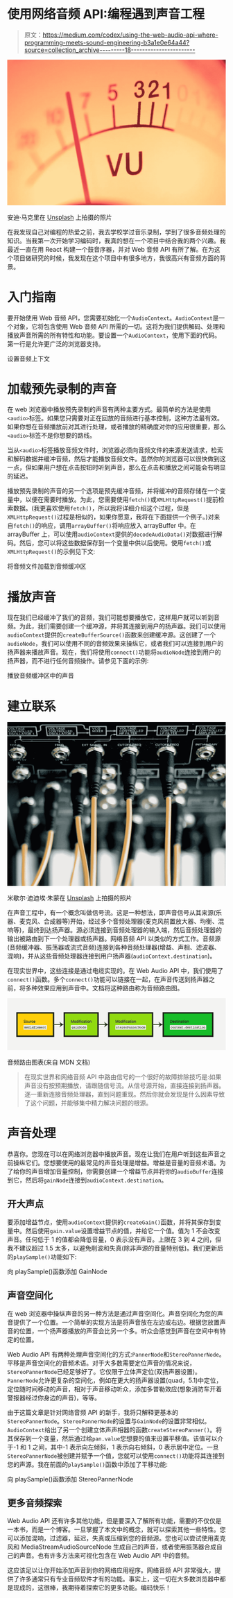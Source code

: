 # 使用网络音频 API:编程遇到声音工程

> 原文：<https://medium.com/codex/using-the-web-audio-api-where-programming-meets-sound-engineering-b3a1e0e64a44?source=collection_archive---------18----------------------->

![](img/a583c6bf608face7e5bcbf023b8dd045.png)

安迪·马克里在 [Unsplash](https://unsplash.com/s/photos/audio?utm_source=unsplash&utm_medium=referral&utm_content=creditCopyText) 上拍摄的照片

在我发现自己对编程的热爱之前，我去学校学过音乐录制，学到了很多音频处理的知识。当我第一次开始学习编码时，我真的想在一个项目中结合我的两个兴趣。我最近一直在用 React 构建一个鼓音序器，并对 Web 音频 API 有所了解。在为这个项目做研究的时候，我发现在这个项目中有很多地方，我很高兴有音频方面的背景。

# 入门指南

要开始使用 Web 音频 API，您需要初始化一个`AudioContext`。`AudioContext`是一个对象，它将包含使用 Web 音频 API 所需的一切。这将为我们提供解码、处理和播放声音所需的所有特性和功能。要设置一个`AudioContext`，使用下面的代码。第一行是允许更广泛的浏览器支持。

设置音频上下文

# 加载预先录制的声音

在 web 浏览器中播放预先录制的声音有两种主要方式。最简单的方法是使用`<audio>`标签。如果您只需要对正在回放的音频进行基本控制，这种方法最有效。如果你想在音频播放前对其进行处理，或者播放的精确度对你的应用很重要，那么`<audio>`标签不是你想要的路线。

当从`<audio>`标签播放音频文件时，浏览器必须向音频文件的来源发送请求，检索和解码数据并缓冲音频，然后才能播放音频文件。虽然你的浏览器可以很快做到这一点，但如果用户想在点击按钮时听到声音，那么在点击和播放之间可能会有明显的延迟。

播放预先录制的声音的另一个选项是预先缓冲音频，并将缓冲的音频存储在一个变量中，以便在需要时播放。为此，您需要使用`fetch()`或`XMLHttpRequest()`提前检索数据。(我更喜欢使用`fetch()`，所以我将详细介绍这个过程，但是`XMLHttpRequest()`过程是相似的，如果你愿意，我将在下面提供一个例子。)对来自`fetch()`的响应，调用`arrayBuffer()`将响应放入 arrayBuffer 中。在 arrayBuffer 上，可以使用`audioContext`提供的`decodeAudioData()`对数据进行解码。然后，您可以将这些数据保存到一个变量中供以后使用。使用`fetch()`或`XMLHttpRequest()`的示例见下文:

将音频文件加载到音频缓冲区

# 播放声音

现在我们已经缓冲了我们的音频，我们可能想要播放它，这样用户就可以听到音频。为此，我们需要创建一个缓冲源，并将其连接到用户的扬声器。我们可以使用`audioContext`提供的`createBufferSource()`函数来创建缓冲源。这创建了一个`audioNode`，我们可以使用不同的音频效果来操纵它，或者我们可以连接到用户的扬声器来播放声音。现在，我们将使用`connect()`功能将`audioNode`连接到用户的扬声器，而不进行任何音频操作。请参见下面的示例:

播放音频缓冲区中的声音

# 建立联系

![](img/acd10ea164d5dd5d6103a25f9d698d03.png)

米歇尔·迪迪埃·朱蒙在 [Unsplash](https://unsplash.com/s/photos/audio?utm_source=unsplash&utm_medium=referral&utm_content=creditCopyText) 上拍摄的照片

在声音工程中，有一个概念叫做信号流。这是一种想法，即声音信号从其来源(乐器、麦克风、合成器等)开始，经过多个音频处理器(麦克风前置放大器、均衡、混响等)，最终到达扬声器。源必须连接到音频处理器的输入端，然后音频处理器的输出被路由到下一个处理器或扬声器。网络音频 API 以类似的方式工作。音频源(音频缓冲器、振荡器或流式音频)连接到各种音频处理器(增益、声相、滤波器、混响)，并从这些音频处理器连接到用户扬声器(`audioContext.destination`)。

在现实世界中，这些连接是通过电缆实现的。在 Web Audio API 中，我们使用了`connect()`函数。多个`connect()`功能可以链接在一起，在声音传送到扬声器之前，将多种效果应用到声音中。文档将这种路由称为音频路由图。

![](img/75640ecf5e2eb70da5d20df7ab2f6bec.png)

音频路由图表(来自 MDN 文档)

> 在现实世界和网络音频 API 中路由信号的一个很好的故障排除技巧是:如果声音没有按预期播放，请跟随信号流。从信号源开始，直接连接到扬声器。逐一重新连接音频处理器，直到问题重现。然后你就会发现是什么因素导致了这个问题，并能够集中精力解决问题的根源。

# 声音处理

恭喜你。您现在可以在网络浏览器中播放声音。现在让我们在用户听到这些声音之前操纵它们。您想要使用的最常见的声音处理是增益。增益是音量的音频术语。为了给你的声音增加音量控制，你需要创建一个增益节点并将你的`audioBuffer`连接到它，然后将`gainNode`连接到`audioContext.destination`。

## 开大声点

要添加增益节点，使用`audioContext`提供的`createGain()`函数，并将其保存到变量中。然后使用`gain.value`设置增益节点的值，并给它一个值。值为 1 不会改变声音。任何低于 1 的值都会降低音量，0 表示没有声音。上限在 3 到 4 之间，但我不建议超过 1.5 太多，以避免削波和失真(除非声源的音量特别低)。我们更新后的`playSample()`功能如下:

向 playSample()函数添加 GainNode

## 声音空间化

在 web 浏览器中操纵声音的另一种方法是通过声音空间化。声音空间化为您的声音提供了一个位置。一个简单的实现方法是将声音放在左边或右边。根据您放置声音的位置，一个扬声器播放的声音会比另一个多。听众会感觉到声音在空间中有特定的位置。

Web Audio API 有两种处理声音空间化的方式:`PannerNode`和`StereoPannerNode`。平移是声音空间化的音频术语。对于大多数需要定位声音的情况来说，`StereoPannerNode`已经足够好了。它仅限于立体声定位(双扬声器设置)。`PannerNode`允许更复杂的空间化，例如在更大的扬声器设置(quad，5.1)中定位，定位随时间移动的声音，相对于声音移动听众，添加多普勒效应(想象消防车开着警报器经过你身边的声音)，等等。

由于这篇文章是针对网络音频 API 的新手，我将只解释更基本的`StereoPannerNode`。`StereoPannerNode`的设置与`GainNode`的设置非常相似。`AudioContext`给出了另一个创建立体声声相器的函数`createStereoPanner()`。将其保存到一个变量，然后通过给`pan.value`您想要的值来设置平移值。该值可以介于-1 和 1 之间，其中-1 表示向左倾斜，1 表示向右倾斜，0 表示居中定位。一旦`StereoPannerNode`被创建并赋予一个值，您就可以使用`connect()`功能将其连接到您的声源。我在前面的`playSample()`函数中添加了平移功能:

向 playSample()函数添加 StereoPannerNode

## 更多音频探索

Web Audio API 还有许多其他功能，但是要深入了解所有功能，需要的不仅仅是一本书，而是一个博客。一旦掌握了本文中的概念，就可以探索其他一些特性。您可以添加混响，过滤器，延迟，失真或压缩到您的音频源。您也可以尝试使用麦克风和 MediaStreamAudioSourceNode 生成自己的声音，或者使用振荡器合成自己的声音。也有许多方法来可视化包含在 Web Audio API 中的音频。

这应该足以让你开始添加声音到你的网络应用程序。网络音频 API 非常强大，提供了许多通常只有专业音频软件才有的功能。事实上，这一切在大多数浏览器中都是现成的，这很棒，我期待着探索它的更多功能。编码快乐！
